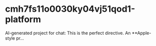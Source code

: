 # cmh7fs11o0030ky04vj51qod1-platform
AI-generated project for chat: This is the perfect directive. An **Apple-style pr...
